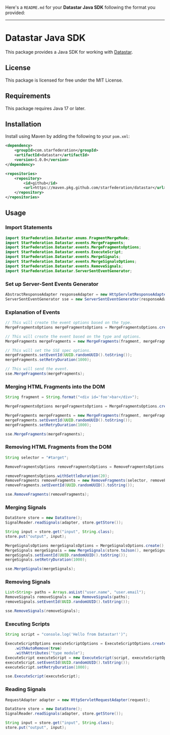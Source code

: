 Here's a `README.md` for your **Datastar Java SDK** following the format you provided:

---

# Datastar Java SDK

This package provides a Java SDK for working with [Datastar](https://data-star.dev/).

## License

This package is licensed for free under the MIT License.

## Requirements

This package requires Java 17 or later.

## Installation

Install using Maven by adding the following to your `pom.xml`:

```xml
<dependency>
    <groupId>com.starfederation</groupId>
    <artifactId>datastar</artifactId>
    <version>1.0.0</version>
</dependency>

<repositories>
    <repository>
        <id>github</id>
        <url>https://maven.pkg.github.com/starfederation/datastar</url>
    </repository>
</repositories>
```

## Usage

### Import Statements

```java
import StarFederation.Datastar.enums.FragmentMergeMode;
import StarFederation.Datastar.events.MergeFragments;
import StarFederation.Datastar.events.MergeFragmentsOptions;
import StarFederation.Datastar.events.ExecuteScript;
import StarFederation.Datastar.events.MergeSignals;
import StarFederation.Datastar.events.MergeSignalsOptions;
import StarFederation.Datastar.events.RemoveSignals;
import StarFederation.Datastar.ServerSentEventGenerator;
```

### Set up Server-Sent Events Generator

```java
AbstractResponseAdapter responseAdapter = new HttpServletResponseAdapter(response);
ServerSentEventGenerator sse = new ServerSentEventGenerator(responseAdapter);
```

### Explanation of Events

```java
// This will create the event options based on the type.
MergeFragmentsOptions mergeFragmentsOptions = MergeFragmentsOptions.create();

// This will create the event based on the type and options.
MergeFragments mergeFragments = new MergeFragments(fragment, mergeFragmentsOptions);

// This will set the SSE spec options.
mergeFragments.setEventId(UUID.randomUUID().toString());
mergeFragments.setRetryDuration(1000);

// This will send the event.
sse.MergeFragments(mergeFragments);
```

### Merging HTML Fragments into the DOM

```java
String fragment = String.format("<div id='foo'>bar</div>");

MergeFragmentsOptions mergeFragmentsOptions = MergeFragmentsOptions.create();

MergeFragments mergeFragments = new MergeFragments(fragment, mergeFragmentsOptions);
mergeFragments.setEventId(UUID.randomUUID().toString());
mergeFragments.setRetryDuration(1000);

sse.MergeFragments(mergeFragments);
```

### Removing HTML Fragments from the DOM

```java
String selector = "#target";

RemoveFragmentsOptions removeFragmentsOptions = RemoveFragmentsOptions.create();

removeFragmentsOptions.withSettleDuration(20);
RemoveFragments removeFragments = new RemoveFragments(selector, removeFragmentsOptions);
removeFragments.setEventId(UUID.randomUUID().toString());

sse.RemoveFragments(removeFragments);
```

### Merging Signals

```java
DataStore store = new DataStore();
SignalReader.readSignals(adapter, store.getStore());

String input = store.get("input", String.class);
store.put("output", input);

MergeSignalsOptions mergeSignalsOptions = MergeSignalsOptions.create();
MergeSignals mergeSignals = new MergeSignals(store.toJson(), mergeSignalsOptions);
mergeSignals.setEventId(UUID.randomUUID().toString());
mergeSignals.setRetryDuration(1000);

sse.MergeSignals(mergeSignals);
```

### Removing Signals

```java
List<String> paths = Arrays.asList("user.name", "user.email");
RemoveSignals removeSignals = new RemoveSignals(paths);
removeSignals.setEventId(UUID.randomUUID().toString());

sse.RemoveSignals(removeSignals);
```

### Executing Scripts

```java
String script = "console.log('Hello from Datastar!')";

ExecuteScriptOptions executeScriptOptions = ExecuteScriptOptions.create()
    .withAutoRemove(true)
    .withAttributes("type module");
ExecuteScript executeScript = new ExecuteScript(script, executeScriptOptions);
executeScript.setEventId(UUID.randomUUID().toString());
executeScript.setRetryDuration(1000);

sse.ExecuteScript(executeScript);
```

### Reading Signals

```java
RequestAdapter adapter = new HttpServletRequestAdapter(request);

DataStore store = new DataStore();
SignalReader.readSignals(adapter, store.getStore());

String input = store.get("input", String.class);
store.put("output", input);
```
